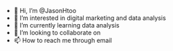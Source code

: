 - 👋 Hi, I’m @JasonHtoo
- 👀 I’m interested in digital marketing and data analysis
- 🌱 I’m currently learning data analysis
- 💞️ I’m looking to collaborate on 
- 📫 How to reach me through email

<!---
JasonHtoo/JasonHtoo is a ✨ special ✨ repository because its `README.md` (this file) appears on your GitHub profile.
You can click the Preview link to take a look at your changes.
--->
